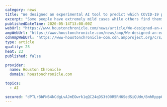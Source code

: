 ```yaml
---
category: news
title: "We designed an experimental AI tool to predict which COVID-19 patients are going to get the sickest"
excerpt: "Some people have extremely mild cases while others find themselves fighting for their lives. Clinicians are working with limited resources against a disease that is very hard to predict. Knowing which patients are most likely to develop severe cases could help guide clinicians during this pandemic."
publishedDateTime: 2020-05-14T13:08:00Z
webUrl: "https://www.houstonchronicle.com/news/article/We-designed-an-experimental-AI-tool-to-predict-15269539.php"
ampWebUrl: "https://www.houstonchronicle.com/news/amp/We-designed-an-experimental-AI-tool-to-predict-15269539.php"
cdnAmpWebUrl: "https://www-houstonchronicle-com.cdn.ampproject.org/c/s/www.houstonchronicle.com/news/amp/We-designed-an-experimental-AI-tool-to-predict-15269539.php"
type: article
quality: 23
heat: 23
published: false

provider:
  name: Houston Chronicle
  domain: houstonchronicle.com

topics:
  - AI

secured: "dPTLrBbPN64kCdgLvAJmEOwrk1qQC24qDS3tO0R5RH6SedSiQUdm/BnhRppp0QdRa5TEQh0k0aupk0+5ZnuaKdrnCwvM6Abvx+pSjaC7cmhQyP5ks6Cxb7kULzrT7y+j5LA8378H+UXgY0pIBAPrRx7A9u5Uj74RVlGozAblQT+dsgYXHSz4DMbs28CUVUkrWAft1ov4k+1mewqhxNY1hR/zFSfpHVYN83BuUPa7/4OmhoTvA+j06jiEfJO1+YZbqnnXALrOYY3SQRdnL+KvqlV5Osc4Xvi9MegLZfOyyMySb8OYY3azNYLszqypXxrz;7/0T71PT8zGapvWwT37MLg=="
---
```


